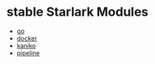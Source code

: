 # stable Starlark Modules

* [go](go.md)
* [docker](docker.md)
* [kaniko](kaniko.md)
* [pipeline](pipeline.md)

